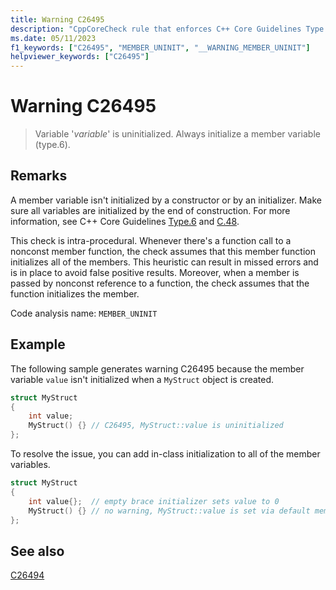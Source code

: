 ```yaml
---
title: Warning C26495
description: "CppCoreCheck rule that enforces C++ Core Guidelines Type.6."
ms.date: 05/11/2023
f1_keywords: ["C26495", "MEMBER_UNINIT", "__WARNING_MEMBER_UNINIT"]
helpviewer_keywords: ["C26495"]
---
```

# Warning C26495

> Variable '*variable*' is uninitialized. Always initialize a member variable (type.6).

## Remarks

A member variable isn't initialized by a constructor or by an initializer. Make sure all variables are initialized by the end of construction. For more information, see C++ Core Guidelines [Type.6](https://github.com/isocpp/CppCoreGuidelines/blob/master/CppCoreGuidelines.md#SS-type) and [C.48](https://github.com/isocpp/CppCoreGuidelines/blob/master/CppCoreGuidelines.md#c48-prefer-in-class-initializers-to-member-initializers-in-constructors-for-constant-initializers).

This check is intra-procedural. Whenever there's a function call to a nonconst member function, the check assumes that this member function initializes all of the members. This heuristic can result in missed errors and is in place to avoid false positive results. Moreover, when a member is passed by nonconst reference to a function, the check assumes that the function initializes the member.

Code analysis name: `MEMBER_UNINIT`

## Example

The following sample generates warning C26495 because the member variable `value` isn't initialized when a `MyStruct` object is created.

```cpp
struct MyStruct
{
    int value;
    MyStruct() {} // C26495, MyStruct::value is uninitialized
};
```

To resolve the issue, you can add in-class initialization to all of the member variables.

```cpp
struct MyStruct
{
    int value{};  // empty brace initializer sets value to 0
    MyStruct() {} // no warning, MyStruct::value is set via default member initialization
};
```

## See also

[C26494](c26494.md)
